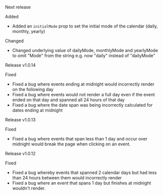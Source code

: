 Next release

Added
- Added an `initialMode` prop to set the initial mode of the calendar (daily, monthly, yearly)

Changed
- Changed underlying value of dailyMode, monthlyMode and yearlyMode to omit "Mode" from the string e.g. now "daily" instead of "dailyMode"

Release v1.0.14

Fixed
- Fixed a bug where events ending at midnight would incorrectly render on the following day
- Fixed a bug where events would not render a full day even if the event ended on that day and spanned all 24 hours of that day
- Fixed a bug where the date span was being incorrectly calculated for dates ending at midnight

Release v1.0.13

Fixed
- Fixed a bug where events that span less than 1 day and occur over midnight would break the page when clicking on an event.

Release v1.0.12

Fixed
- Fixed a bug whereby events that spanned 2 calendar days but had less than 24 hours between them would incorrectly render
- Fixed a bug where an event that spans 1 day but finishes at midnight wouldn't render.
